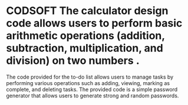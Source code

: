 # CODSOFT The calculator design code allows users to perform basic arithmetic operations (addition, subtraction, multiplication, and division) on two numbers .
The code provided for the to-do list allows users to manage tasks by performing various operations such as adding, viewing, marking as complete, and deleting tasks. 
The provided code is a simple password generator that allows users to generate strong and random passwords.
